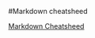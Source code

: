 #Markdown cheatsheed

[Markdown Cheatsheed](https://github.com/adam-p/markdown-here/wiki/Markdown-Cheatsheet)
